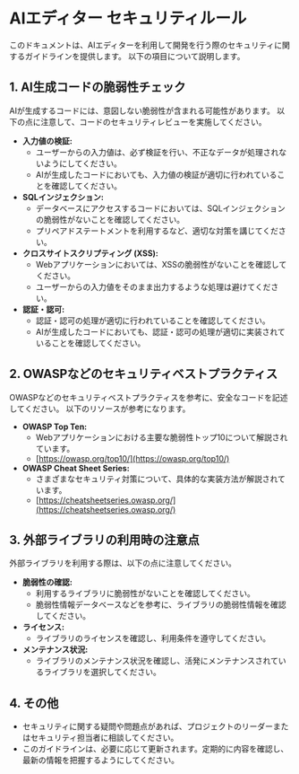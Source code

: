 <!--
  このファイルは、AIエディタを利用する際のセキュリティルールを記述します。
  AIが生成するコードの脆弱性チェック、外部ライブラリ利用時の注意点、
  セキュリティに関するベストプラクティスなどを網羅しています。
-->

# AIエディター セキュリティルール

このドキュメントは、AIエディターを利用して開発を行う際のセキュリティに関するガイドラインを提供します。
以下の項目について説明します。

## 1. AI生成コードの脆弱性チェック

AIが生成するコードには、意図しない脆弱性が含まれる可能性があります。
以下の点に注意して、コードのセキュリティレビューを実施してください。

- **入力値の検証:**
  - ユーザーからの入力値は、必ず検証を行い、不正なデータが処理されないようにしてください。
  - AIが生成したコードにおいても、入力値の検証が適切に行われていることを確認してください。
- **SQLインジェクション:**
  - データベースにアクセスするコードにおいては、SQLインジェクションの脆弱性がないことを確認してください。
  - プリペアドステートメントを利用するなど、適切な対策を講じてください。
- **クロスサイトスクリプティング (XSS):**
  - Webアプリケーションにおいては、XSSの脆弱性がないことを確認してください。
  - ユーザーからの入力値をそのまま出力するような処理は避けてください。
- **認証・認可:**
  - 認証・認可の処理が適切に行われていることを確認してください。
  - AIが生成したコードにおいても、認証・認可の処理が適切に実装されていることを確認してください。

## 2. OWASPなどのセキュリティベストプラクティス

OWASPなどのセキュリティベストプラクティスを参考に、安全なコードを記述してください。
以下のリソースが参考になります。

- **OWASP Top Ten:**
  - Webアプリケーションにおける主要な脆弱性トップ10について解説されています。
  - [https://owasp.org/top10/](https://owasp.org/top10/)
- **OWASP Cheat Sheet Series:**
  - さまざまなセキュリティ対策について、具体的な実装方法が解説されています。
  - [https://cheatsheetseries.owasp.org/](https://cheatsheetseries.owasp.org/)

## 3. 外部ライブラリの利用時の注意点

外部ライブラリを利用する際は、以下の点に注意してください。

- **脆弱性の確認:**
  - 利用するライブラリに脆弱性がないことを確認してください。
  - 脆弱性情報データベースなどを参考に、ライブラリの脆弱性情報を確認してください。
- **ライセンス:**
  - ライブラリのライセンスを確認し、利用条件を遵守してください。
- **メンテナンス状況:**
  - ライブラリのメンテナンス状況を確認し、活発にメンテナンスされているライブラリを選択してください。

## 4. その他

- セキュリティに関する疑問や問題点があれば、プロジェクトのリーダーまたはセキュリティ担当者に相談してください。
- このガイドラインは、必要に応じて更新されます。定期的に内容を確認し、最新の情報を把握するようにしてください。
